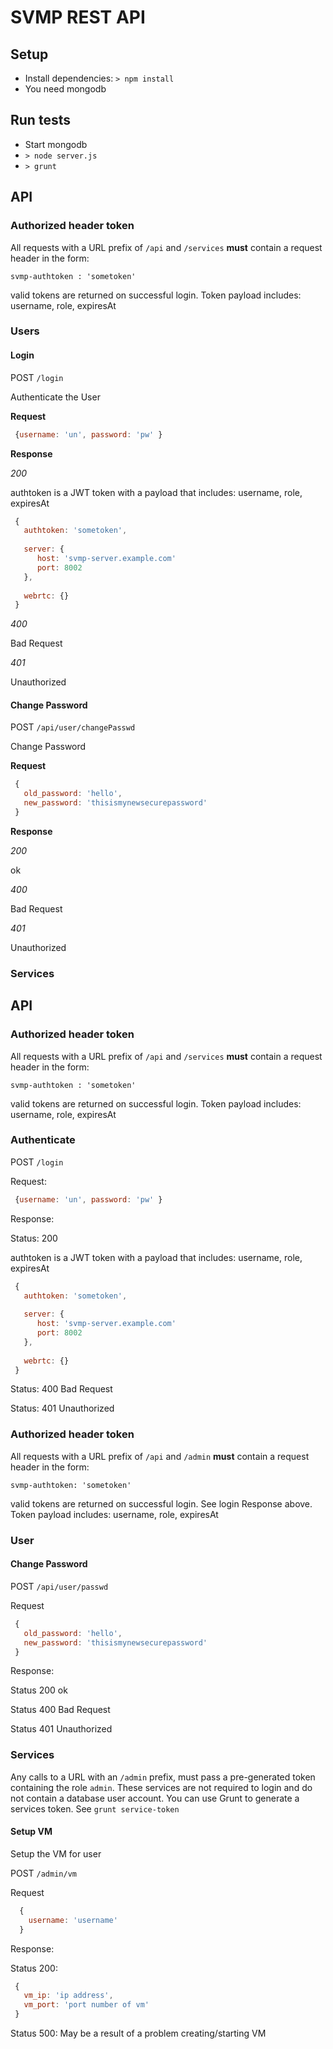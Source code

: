 
# SVMP REST API

## Setup

* Install dependencies: `> npm install` 
* You need mongodb

## Run tests

* Start mongodb
* `> node server.js`
* `> grunt`


## API

### Authorized header token

All requests with a URL prefix of `/api` and `/services` **must** contain a request header in the form:

`svmp-authtoken : 'sometoken'`

valid tokens are returned on successful login. Token payload includes: username, role, expiresAt

### Users
#### Login

POST `/login`

Authenticate the User

**Request**

```javascript
 {username: 'un', password: 'pw' }
```

**Response**


*200*

authtoken is a JWT token with a payload that includes: username, role, expiresAt

```javascript
 {
   authtoken: 'sometoken',
   
   server: {
      host: 'svmp-server.example.com'
      port: 8002
   },
   
   webrtc: {}
 }
```

*400*
  
Bad Request

*401*
 
Unauthorized

#### Change Password

POST `/api/user/changePasswd`

Change Password

**Request**

```javascript
 {
   old_password: 'hello',
   new_password: 'thisismynewsecurepassword'
 }
```

**Response**

*200*  

ok

*400*  

Bad Request

*401*

Unauthorized



### Services









## API

### Authorized header token

All requests with a URL prefix of `/api` and `/services` **must** contain a request header in the form:

`svmp-authtoken : 'sometoken'`

valid tokens are returned on successful login. Token payload includes: username, role, expiresAt

### Authenticate

POST `/login` 

Request:

```javascript
 {username: 'un', password: 'pw' }
```

Response:

Status: 200

authtoken is a JWT token with a payload that includes: username, role, expiresAt

```javascript
 {
   authtoken: 'sometoken',
   
   server: {
      host: 'svmp-server.example.com'
      port: 8002
   },
   
   webrtc: {}
 }
```

Status: 400  Bad Request

Status: 401 Unauthorized


### Authorized header token

All requests with a URL prefix of `/api` and `/admin` **must** contain a request header in the form:

`svmp-authtoken: 'sometoken'`

valid tokens are returned on successful login. See login Response above. Token payload includes: username, role, expiresAt


### User


#### Change Password

POST `/api/user/passwd`

Request

```javascript
 {
   old_password: 'hello',
   new_password: 'thisismynewsecurepassword'
 }
```

Response:

Status 200  ok

Status 400  Bad Request

Status 401 Unauthorized


### Services

Any calls to a URL with an `/admin` prefix, must pass a pre-generated token containing the role `admin`. These services
are not required to login and do not contain a database user account.  You can use Grunt to generate a services token.
See `grunt service-token`


#### Setup VM

Setup the VM for user

POST `/admin/vm`

Request

```javascript
  {
    username: 'username'
  }
```

Response:

Status 200:

```javascript
 {
   vm_ip: 'ip address',
   vm_port: 'port number of vm'
 }
```

Status 500:
  May be a result of a problem creating/starting VM






